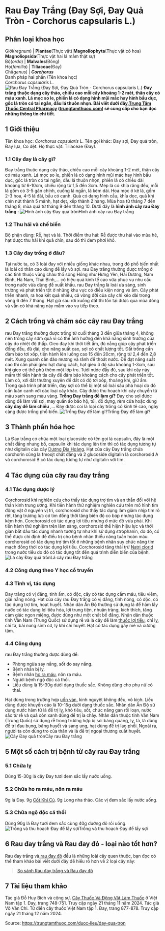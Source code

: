 # Rau Đay Trắng (Đay Sợi, Đay Quả Tròn - Corchorus capsularis L.)

Phân loại khoa học  
---  
Giới(_regnum_) |  **Plantae**(Thực vật) **Magnoliophyta**(Thực vật có hoa) **Magnoliopsida**(Thực vật hai lá mầm thật sự)  
Bộ(_ordo_) | **Malvales**(Bông)  
Họ(_familia_) | **Tiliaceae**(Đay)  
Chi(_genus_) | **_Corchorus_**  
Danh pháp hai phần (Tên khoa học)  
_Corchorus capsularis_ L.  
![Rau Đay Trắng \(Đay Sợi, Đay Quả Tròn - Corchorus capsularis L.\)](https://trungtamthuoc.com/images/others/cay-day-qua-tron-0767.jpg)
**Đay trắng thuộc dạng cây thảo, chiều cao mỗi cây khoảng 1-2 mét, thân cây có màu xanh. Lá mọc so le, phiến lá có dạng hình mũi mác hay hình bầu dục, gốc lá tròn có tai ngắn, đầu lá thuôn nhọn. Bài viết dưới đây,[Trung Tâm Thuốc Central Pharmacy](https://trungtamthuoc.com/ "Trung Tâm Thuốc Central Pharmacy") ([trungtamthuoc.com](https://trungtamthuoc.com/ "trungtamthuoc.com")) sẽ cung cấp cho bạn đọc những thông tin chi tiết.**
##  1 Giới thiệu
Tên khoa học: _Corchorus capsularis_ L.
Tên gọi khác: Đay sợi, Đay quả tròn, Đay lựa, Co dệt.
Họ thực vật: Tiliaceae (Đay).
### 1.1 Cây đay là cây gì?
Đay trắng thuộc dạng cây thảo, chiều cao mỗi cây khoảng 1-2 mét, thân cây có màu xanh.
Lá mọc so le, phiến lá có dạng hình mũi mác hay hình bầu dục, gốc lá tròn có tai ngắn, đầu lá thuôn nhọn, phiến lá có chiều dài khoảng từ 6-10cm, chiều rộng từ 1,5 đến 3cm. Mép lá có khía răng đều, mỗi lá gồm có 3-5 gân chính, cuống lá ngắn, lá kèm dài.
Hoa mọc ở kẽ lá, gồm 2-3 hoa, 4-5 lá đài, bầu có cạnh.
Quả có dạng hình cầu, khía dọc, quả khi chín nứt thành 5 mảnh, hạt dẹt, xếp thành 2 hàng.
Mùa hoa từ tháng 7 đến tháng 8, mùa quả từ tháng 9 đến tháng 10.
Dưới đây là **hình ảnh cây rau Đay trắng** :
![Hình ảnh cây Đay quả tròn](https://trungtamthuoc.com/images/item/cay-day-qua-tron-0.jpg)Hình ảnh cây rau Đay trắng
### 1.2 Thu hái và chế biến
Bộ phận dùng: Rễ, hạt và lá.
Thời điểm thu hái: Rễ được thu hái vào mùa hè, hạt được thu hái khi quả chín, sau đó thì đem phơi khô.
### 1.3 Cây đay trồng ở đâu?
Tại nước ta, có 3 loài đay với nhiều giống khác nhau, trong đó phổ biến nhất là loài có thân cao dùng để lấy vỏ sợi. rau Đay trắng thường được trồng ở các tỉnh thuộc vùng châu thổ sông Hồng như Hưng Yên, Hải Dương, Nam Định, Hà Nam, Thái Bình,... có hiệu quả kinh tế cao vừa phục vụ nhu cầu trong nước vừa dùng để xuất khẩu.
rau Đay trắng là loài ưa sáng, sinh trưởng và phát triển tốt ở những khu vực có điều kiện nóng và ẩm. Cây phát triển nhanh, ra hoa kết quả nhiều, cả vòng đời của cây chỉ kéo dài trong vòng 6 đến 7 tháng. Hạt già sau rơi xuống đất thì tồn tại được qua mùa đông và vẫn có khả năng nảy mầm vào vụ tiếp theo.
##  2 Cách trồng và chăm sóc cây rau Đay trắng
rau Đay trắng thường được trồng từ cuối tháng 3 đến giữa tháng 4, không nên trồng cây sớm quá vì có thể ảnh hưởng đến khả năng sinh trưởng của cây do nhiệt độ thấp. Gieo đay khi thời tiết ấm, đủ nắng giúp cây phát triển đồng đều, đủ dài, cho năng suất cao, sợi có chất lượng tốt.
Đất trồng cần đảm bảo tơi xốp, tiến hành lên luống cao 15 đến 20cm, rộng từ 2,4 đến 2,8 mét. Xung quanh cần đào mương và rãnh để thoát nước.
Để đạt năng suất cao thì cần phải gieo hạt đúng cách, hạt gieo ở độ sâu khoảng 1-3cm, sau khi gieo có thể phủ thêm một lớp tro.
Tưới nước đầy đủ, sau khi cây nảy mầm thì tiến hành tỉa cây để đảm bảo khoảng cách cho cây phát triển tốt.
Làm cỏ, xới đất thường xuyên để đất có độ tơi xốp, thoáng khí, giữ ẩm.
Trong quá trình phát triển, đay sợi có thể bị một số loài sâu phá hoại do đó cần luân canh với các loại cây khác. Cây được thu hoạch khi cây chuyển từ màu xanh sang màu vàng.
**Trồng Đay trắng để làm gì?** Đay cho sợi được dùng để làm vải sợi, may quần áo bảo hộ, túi, đồ đựng, rèm cửa hoặc dùng **cây đay để làm chiếu** ,... Đay được coi là loại cây trồng có kinh tế cao, ngày càng được trồng phổ biến.
![Trồng Đay để làm gì?](https://trungtamthuoc.com/images/item/cay-day-qua-tron-1.jpg)Trồng Đay để làm gì?
##  3 Thành phần hóa học
Lá Đay trắng có chứa một loại glucoside có tên gọi là capsulin, đây là một chất đắng nhưng bổ, capsulin khi tác dụng lên tim thì có tác dụng tương tự như digitalin của cây [Dương Địa Hoàng](https://trungtamthuoc.com/duoc-lieu/duong-dia-hoang "Dương Địa Hoàng").
Hạt của cây Đay trắng chứa corchorin cũng la fmoojt chất đắng và 2 glucoside digitalin là corchorosid A và corchorosid B có tác dụng tương tự như digitalin với tim.
##  4 Tác dụng của cây rau đay trắng
### 4.1 Tác dụng dược lý
Corchorosid khi nghiên cứu cho thấy tác dụng trợ tim và an thần đối với hệ thần kinh trung ương. Khi tiến hành thử nghiệm nghiên cứu trên mô hình tim động vật ở nguyên vị trí, corchorosid cho thấy tác dụng làm giảm nhịp tim rõ rệt, tăng trương lực cơ tim đồng thời tăng biên độ co bóp nhưng tác dụng kém hơn.
Corchorosid có tác dụng lợi tiểu nhưng ở mức độ vừa phải.
Khi tiến hành thử nghiệm trên lâm sàng, corchorosid thể hiện hiệu lực và thời gian bắt đầu tác dụng nhanh tương tự như khi sử dụng strophanin, do đó, có thể được chỉ định để điều trị cho bệnh nhân thiểu năng tuần hoàn máu. corchorosid có tác dụng trợ tim tốt ở những bệnh nhân suy chức năng tim mạch đồng thời có tác dụng lợi tiểu. Corchorosid tăng thải trừ [Natri clorid](https://trungtamthuoc.com/hoat-chat/natri-clorid "Natri clorid") trong nước tiểu do đó có tác dụng tốt đến quá trình diễn biến của bệnh.
![Lá cây Đay quả tròn](https://trungtamthuoc.com/images/item/cay-day-qua-tron-2.jpg)Lá cây rau Đay trắng
### 4.2 Công dụng theo Y học cổ truyền
### 4.3 Tính vị, tác dụng
Đay trắng có vị đắng, tính ấm, có độc, cây có tác dụng cầm máu, tiêu viêm, giải nắng nóng.
Hạt của cây rau Đay trắng có vị đắng, tính nóng, có độc, có tác dụng trợ tim, hoạt huyết.
Nhân dân Ấn Độ thường sử dụng lá để hãm lấy nước có tác dụng lợi tiêu hóa, lợi trung tiện, nhuận tràng, kích thích, tăng cảm giác ngon miệng, được dùng như một chất bổ đắng.
Nhân dân thuộc tỉnh Vân Nam (Trung Quốc) sử dụng rễ và lá cây để làm [thuốc lợi tiểu](https://trungtamthuoc.com/bai-viet/duoc-ly-thuoc-loi-tieu-dai-cuong-va-cac-thuoc-cu-the "thuốc lợi tiểu"), chỉ lỵ, chỉ tả, bài nung sinh cơ, lý khí chỉ huyết. Hạt có tác dụng gây mê và cường tâm.
### 4.4 Công dụng
rau Đay trắng thường được dùng để:
  * Phòng ngừa say nắng, sốt do say nắng.
  * Bệnh nhân bị lỵ.
  * Bệnh nhân [ho ra máu](https://trungtamthuoc.com/bai-viet/ho-ra-mau "ho ra máu"), nôn ra máu.
  * Người bệnh ngộ độc cá thối.
  * Liều dùng là 15-30g dưới dạng thuốc sắc. Không dùng cho phụ nữ có thai.


Hạt dùng trong trường hợp [uốn ván](https://trungtamthuoc.com/bai-viet/benh-uon-van "uốn ván"), kinh nguyệt không đều, vô kinh. Liều dùng được khuyến cáo là 10-15g dưới dạng thuốc sắc.
Nhân dân Ấn Độ sử dụng nước hãm từ lá để trị lỵ, khó tiêu, sốt, chức năng gan rối loạn, nước sắc từ rễ và quả còn xanh dùng để trị ỉa chảy.
Nhân dân thuộc tỉnh Vân Nam (Trung Quốc) sử dụng rễ trong trường hợp bị sỏi bàng quang, lỵ, tả, lá dùng để trị đau bụng, băng huyết và sang ung, hạt dùng để trị lao phổi. Ngoài ra, người ta còn dùng tro của thân và lá để trị ngoại thương xuất huyết.
![Cây Đay quả tròn](https://trungtamthuoc.com/images/item/cay-day-qua-tron-3.jpg)Cây rau Đay trắng
##  5 Một số cách trị bệnh từ cây rau Đay trắng
### 5.1 Chữa lỵ
Dùng 15-30g lá cây Đay tươi đem sắc lấy nước uống.
### 5.2 Chữa ho ra máu, nôn ra máu
9g lá Đay.
9g [Cốt Khí Củ](https://trungtamthuoc.com/duoc-lieu/cot-khi-cu "Cốt Khí Củ").
9g Long nha thảo.
Các vị đem sắc lấy nước uống.
### 5.3 Chữa ngộ độc cá thối
Dùng 90g lá Đay tươi đem sắc cùng 40g đường đỏ rồi uống.
![Trồng và thu hoạch Đay để lấy sợi](https://trungtamthuoc.com/images/item/cay-day-qua-tron-4.jpg)Trồng và thu hoạch Đay để lấy sợi
##  6 Rau đay trắng và Rau đay đỏ - loại nào tốt hơn?
Rau đay trắng và[ rau đay đỏ](https://trungtamthuoc.com/duoc-lieu/day-qua-dai) đều là những loài cây quen thuộc, bạn đọc có thể tham khảo bài viết dưới đây để hiểu rõ hơn về 2 loại cây này:
> [So sánh Rau đay trắng và Rau đay đỏ](https://trungtamthuoc.com/duoc-lieu/day-qua-dai#7-phan-biet-cay-rau-day-trang-va-rau-day-do)
##  7 Tài liệu tham khảo
Tác giả Đỗ Huy Bích và cộng sự. [Cây Thuốc Và Động Vật Làm Thuốc](https://trungtamthuoc.com/bai-viet/doc-online-va-tai-mien-phi-pdf-sach-cay-thuoc-va-dong-vat-lam-thuoc-o-viet-nam "Cây Thuốc Và Động Vật Làm Thuốc") ở Việt Nam tập 1. Đay, trang 748-751. Truy cập ngày 21 tháng 11 năm 2024.
Tác giả Võ Văn Chi. Từ điển cây thuốc Việt Nam tập 1. Đay, trang 877-878. Truy cập ngày 21 tháng 12 năm 2024.


Source: https://trungtamthuoc.com/duoc-lieu/day-qua-tron